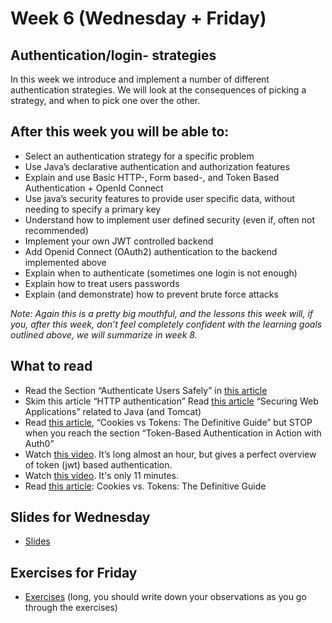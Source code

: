 # Week 6 (Wednesday + Friday)

## Authentication/login- strategies
In this week we introduce and implement a number of different authentication strategies.
We will look at the consequences of picking a strategy, and when to pick one over the other.

## After this week you will be able to:
* Select an authentication strategy for a specific problem
* Use Java’s declarative authentication and authorization features
* Explain and use Basic HTTP-, Form based-, and Token Based Authentication + OpenId Connect
* Use java’s security features to provide user specific data, without needing to specify a primary key
* Understand how to implement user defined security (even if, often not recommended)
* Implement your own JWT controlled backend
* Add Openid Connect (OAuth2) authentication to the backend implemented above
* Explain when to authenticate (sometimes one login is not enough)
* Explain how to treat users passwords
* Explain (and demonstrate) how to prevent brute force attacks

_Note: Again this is a pretty big mouthful, and the lessons this week will, if you, after this week, don’t feel completely confident with the learning goals outlined above, we will summarize in week 8._

## What to read
* Read the Section “Authenticate Users Safely” in [this article](https://martinfowler.com/articles/web-security-basics.html)
* Skim this article “HTTP authentication”
Read [this article](https://developer.mozilla.org/en-US/docs/Web/HTTP/Authentication) “Securing Web Applications” related to Java (and Tomcat)
* Read [this article](https://docs.oracle.com/javaee/7/tutorial/security-webtier002.htm), “Cookies vs Tokens: The Definitive Guide” but STOP when you reach the section “Token-Based Authentication in Action with Auth0”
* Watch [this video](https://www.youtube.com/watch?v=67mezK3NzpU&t=3033s). It’s long almost an hour, but gives a perfect overview of token (jwt) based authentication.
* Watch [this video](https://www.youtube.com/watch?v=L1PDqJkedZ0). It's only 11 minutes.
* Read [this article](https://dzone.com/articles/cookies-vs-tokens-the-definitive-guide): Cookies vs. Tokens: The Definitive Guide

## Slides for Wednesday
* [Slides](http://slides.mydemos.dk/securityAuthentication/securityAuthentication.html#1)

## Exercises for Friday
* [Exercises](https://docs.google.com/document/d/1HJlF_4G4SK3hEuXMkWARtDFiXtJ86lJclKFncPguuz0/edit?usp=sharing)  (long, you should write down your observations as you go through the exercises)
